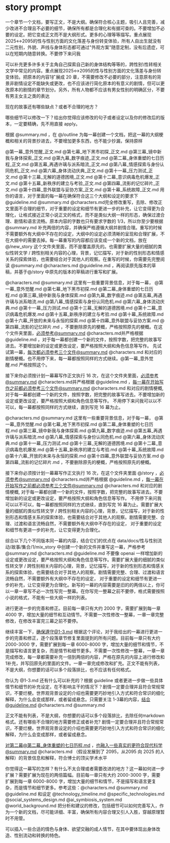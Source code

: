 # story prompt

一个章节一个文档，要写正文，不是大纲。确保符合核心主题，吸引人且完善，减少改进不合理且不必要的细节，确保所有都是合理化和有据可查的。不要增加不必要的设定。把它变成正文而不是大纲形式。更多的心理等等描写。重点展现2025↔2095的性与性别方面的文化落差与身份转变体验，所有人自出生就没有二元性别，外貌、声线与身体形态都可通过"外观方案"随意定制，没有后遗症，可以在短期内随意转换。不要停下来问我



可以补充更多许多关于主角自己探索自己新的身体结构等等的，跨性别\性转相关文学中常见的内容。重点展现2025↔2095的性与性别方面的文化落差与身份转变体验。把原本的内容1扩展成 20 章，不需要修改不必要的部分，注意原有的背景非剧情设定不能缺失或更改，也不应该进行简化原本的有意义的剧情，但可以更改原本的剧情的章节划分。另外，所有人物都不应该有男女性别的明确区分，不要有男主女主之类的表达

现在的故事还有哪些缺点？或者不合理的地方？

哪些细节可以修改一下？给出你觉得应该修改的句子或者设定以及你的修改后的版本，一定要精确，先不用直接 apply。

根据 @summary.md ，在 @/outline 为每一幕创建一个文档，把这一幕的大纲梗概和相关的背景抄进去，不要增加更多东西，也不能少抄漏，保持原样

@第一幕_意外觉醒_正文.md @第七幕_地下黑市初探_正文.md @第三幕_镜中新我与身体探索_正文.md @第九幕_数字痕迹_正文.md @第二幕_身体重塑的七日历程_正文.md @第五幕_再遇许璃与派系暗流_正文.md @第八幕_情感探索与身份认同危机_正文.md @第六幕_身体流动庆典_正文.md @第十一幕_压力测试_正文.md @第十三幕_无解的道德困境_正文.md @第十二幕_意识病毒危机爆发_正文.md @第十五幕_新秩序的建立与考验_正文.md @第四幕_流影的记忆碎片_正文.md @第十四幕_意外联盟与妥协方案_正文.md @第十幕_系统故障_正文.md 用你的语言，对于里面的每一幕在确保符合这三个大纲和设定的要求下 @guideline.md @summary.md @characters.md完全修改重写，去除、修改正文里面不合理的细节，对于重要的设定和细节有更进一步的补充，让它变得更为合理化，让格式接近正常小说正文的格式，而不是类似大纲一样的形态，确保过渡合理、剧情和语言流畅。原本内容的字数也只有要求字数的 1/3，所以你至少要根据  @summary.md 补充两倍的内容，并确保严格遵循大纲并剧情合理。重写的时候不需要额外有大纲中不存在的设定，大纲中的设定必须清晰的呈现和合理扩展，不在大纲中的需要去掉。每一幕重写的内容都应该变成一个新的文档，放在 @/new_story 这个文件夹里面，而不是覆盖原先的。也需要扩展大量的细腻的类似性转文学 / 跨性别相关内容的心理，背景，记忆描写，对于新的性别形态和情感关系的探索体验，也需要结合对于其他人的观察。在重写的时候，你需要先完整阅读 @summary.md @characters.md @guideline.md ，再阅读原先版本的草稿，并基于@/story 中原先的版本的草稿进行重写和扩展。


@characters.md @summary.md 这里有一些重要背景信息，对于每一幕， @第一幕_意外觉醒.md @第七幕_地下黑市初探.md @第二幕_身体重塑的七日历程.md @第三幕_镜中新我与身体探索.md @第九幕_数字痕迹.md @第五幕_再遇许璃与派系暗流.md @第八幕_情感探索与身份认同危机.md @第六幕_身体流动庆典.md @第十一幕_压力测试.md @第十三幕_无解的道德困境.md @第十二幕_意识病毒危机爆发.md @第十五幕_新秩序的建立与考验.md @第十幕_系统故障.md @第十六幕_开放的未来与永恒的探索.md @第十四幕_意外联盟与妥协方案.md @第四幕_流影的记忆碎片.md ，不要删除原先的梗概，严格按照原先的梗概。在这个文件夹里面，必须参考@summary.md @characters.md并严格根据 @guideline.md ，对于每一幕都创建一个新的文件，按照字数，把完整的故事写进去。不要增加新的设定或更改设定，要严格按照大纲和角色信息等写作。 先试试第一幕，每次都必须参考三个文件@summary.md @characters.md 和对应的剧情梗概。也不用停下来，每一幕都按照同样的方式继续。@第一幕_意外觉醒.md 严格按照这个。


接下来你必须按计划一幕幕写作正文执行 16 次，在这个文件夹里面，必须参考@summary.md @characters.md并严格根据 @guideline.md ，每一幕在开始写作之前都必须参考三个文件@summary.md @characters.md 和对应的剧情梗概, 对于每一幕都创建一个新的文件，按照字数，把完整的故事写进去。不要增加新的设定或更改设定，要严格按照大纲和角色信息等写作。 不用停下来问我可以以不可以，每一幕都按照同样的方式继续，直到写完 16 幕为止。

@characters.md @summary.md 这里有一些重要背景信息，对于每一幕， @第一幕_意外觉醒.md @第七幕_地下黑市初探.md @第二幕_身体重塑的七日历程.md @第三幕_镜中新我与身体探索.md @第九幕_数字痕迹.md @第五幕_再遇许璃与派系暗流.md @第八幕_情感探索与身份认同危机.md @第六幕_身体流动庆典.md @第十一幕_压力测试.md @第十三幕_无解的道德困境.md @第十二幕_意识病毒危机爆发.md @第十五幕_新秩序的建立与考验.md @第十幕_系统故障.md @第十六幕_开放的未来与永恒的探索.md @第十四幕_意外联盟与妥协方案.md @第四幕_流影的记忆碎片.md ，不要删除原先的梗概，严格按照原先的梗概。

接下来你必须按计划一幕幕写作正文执行 16 次，在这个文件夹里面 @/story ，必须参考@summary.md @characters.md并严格根据 @guideline.md ，每一幕在开始写作之前都必须参考三个文件@summary.md @characters.md 和对应的剧情梗概, 对于每一幕都创建一个新的文件，按照字数，把完整的故事写进去。不要增加新的设定或更改设定，要严格按照大纲和角色信息等写作。 不用停下来问我可以以不可以，每一幕都按照同样的方式继续，直到写完 16 幕为止。需要扩展大量的细腻的类似性转文学 / 跨性别相关内容的心理，背景，记忆描写，对于新的性别形态和情感关系的探索体验，也需要结合对于其他人的观察。剧情需要完整、合理、过渡和语言流畅自然，不需要额外有大纲中不存在的设定， 对于重要的设定和细节有更进一步的补充，让它变得更为合理化。

综合以下几个不同版本同一幕的内容，结合它们的优点在 data/docs/性与性别流动/故事/集合/1/mix_story 中创建一个新的文件并重写这一幕，严格参考  @summary.md @characters.md @guideline.md  不要像 openai 一样增加新的设定或更改设定，要严格按照大纲和角色信息等写作。需要扩展大量的细腻的类似性转文学 / 跨性别相关内容的心理，背景，记忆描写，对于新的性别形态和情感关系的探索体验，也需要结合对于其他人的观察。剧情需要完整、合理、过渡和语言流畅自然，不需要额外有大纲中不存在的设定， 对于重要的设定和细节有更进一步的补充，让它变得更为合理化。新写的一幕的内容需要是旧的的两倍以上，你可以一章一章写不必一次性写完一整幕。在你写完一整幕之前不要停，格式需要按照小说的格式，不能有一些大纲一样的列表。

进行更进一步的完善和修正。目前每一章只有大约 2000 字，需要扩展到每一章 4000 字，增加大量的细节和互动情节。不需要一次性修改一整幕，一章一章完整修改，在修改丰富完三幕之前不要停。

继续丰富一下，确保遵守@1-3.md 根据这个评论，对于我给出的一幕进行更进一步的完善和修正，逐个段落章节修复里面提到的所有问题。目前每一章只有大约 2000-3000 字，需要扩展到每一章 6000-8000 字，增加大量的细节和情节，不是描写和语言更复杂，而是情节和细节更多。不需要一次性修改一整幕，一章一章完成修改，每一章都需要补充一倍到两倍的内容，严格在原先的内容上进行修改和1补充，并写回原先的里面的文件。一章一章完成修改和扩充。正文不能有列表，不是大纲，你想要的话可以多个段落排比，也不应该有任何格式。

你认为 @1-3.md 还有什么可以补充的？根据 guideline 或者更进一步做一些具体情节和细节的补充设定，在不影响主干的情况下？剧情一定要合理并且符合常规常识，不要烂梗。世界观背景设定的介绍也需要更巧妙地引入方式和符合常识的细化解释，为什么会变成那样，或者留成悬念。只需要关注 1-3幕的内容，结合@guideline.md @characters.md @summary.md 

正文不能有列表，不是大纲，你想要的话可以多个段落排比，去除任何markdown 格式。还有哪些不合理的地方需要修正或者补充? 剧情一定要合理并且符合常规常识，不要烂梗。世界观背景设定的介绍也需要更巧妙地引入方式和符合常识的细化解释，为什么会变成那样，或者留成悬念。

对第二幕@第二幕_身体重塑的七日历程.md ，也融入一些真实的更符合现代科学@summary.md @characters.md （假设发展到了 2095，从2095 向 2025 的人解释）的背景信息和解释，符合博士的顶尖学术水平

你觉得这一幕写的怎样？有什么不太合理或者需要改进的地方？这一幕如何进一步扩展？需要扩展为现在的两倍篇幅。目前每一章只有大约 2000-3000 字，需要扩展到每一章 6000-8000 字，增加大量的细节和情节，不是描写和语言更复杂，而是情节和细节更多。参考这些：@characters.md @summary.md @guideline.md 和设定 @technology_timeline.md @specific_technologies.md @social_systems_design.md @ai_symbiosis_system.md @world_background.md 把分析和建议的修改，包括细节可以如何完善写入，作为一个新的文档，尽可能详细、丰富，确保所有内容合理又引人入胜，穿越原理暂时不用管。

可以插入一些合适的情色与身体、欲望交融的成人情节，在其中要体现出身体改造、性别流动和转换的特色。
